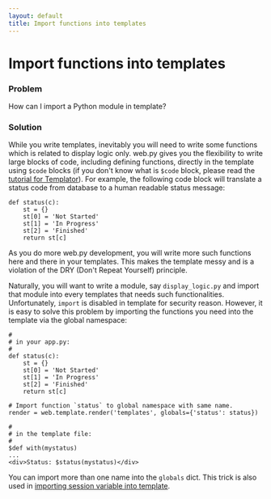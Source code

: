 ```yaml
---
layout: default
title: Import functions into templates
---
```


# Import functions into templates

### Problem

How can I import a Python module in template?

### Solution

While you write templates, inevitably you will need to write some functions
which is related to display logic only.  web.py gives you the flexibility to
write large blocks of code, including defining functions, directly in the
template using `$code` blocks (if you don't know what is `$code` block, please
read the [tutorial for Templator](/docs/0.3/templetor)). For example, the
following code block will translate a status code from database to a human
readable status message:

```
def status(c):
    st = {}
    st[0] = 'Not Started'
    st[1] = 'In Progress'
    st[2] = 'Finished'
    return st[c]
```

As you do more web.py development, you will write more such functions here and
there in your templates. This makes the template messy and is a violation of
the DRY (Don't Repeat Yourself) principle.

Naturally, you will want to write a module, say `display_logic.py` and import
that module into every templates that needs such functionalities.
Unfortunately, `import` is disabled in template for security reason. However,
it is easy to solve this problem by importing the functions you need into the
template via the global namespace:

```
#
# in your app.py:
#
def status(c):
    st = {}
    st[0] = 'Not Started'
    st[1] = 'In Progress'
    st[2] = 'Finished'
    return st[c]

# Import function `status` to global namespace with same name.
render = web.template.render('templates', globals={'status': status})

#
# in the template file:
#
$def with(mystatus)
...
<div>Status: $status(mystatus)</div>
```

You can import more than one name into the `globals` dict. This trick is also
used in [importing session variable into template](/cookbook/session_in_template).
